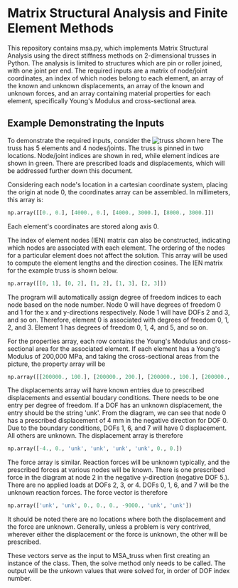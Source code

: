 # Matrix Structural Analysis and Finite Element Methods

This repository contains msa.py, which implements Matrix Structural Analysis using the direct stiffness methods on 2-dimensional trusses in Python. The analysis is limited to structures which are pin or roller joined, with one joint per end. The required inputs are a matrix of node/joint coordinates, an index of which nodes belong to each element, an array of the known and unknown displacements, an array of the known and unknown forces, and an array containing material properties for each element, specifically Young's Modulus and cross-sectional area.

## Example Demonstrating the Inputs

To demonstrate the required inputs, consider the ![truss shown here](https://github.com/mattwilliams06/MSAandFEM/blob/master/Truss1.jpg) The truss has 5 elements and 4 nodes/joints. The truss is pinned in two locations. Node/joint indices are shown in red, while element indices are shown in green. There are prescribed loads and displacements, which will be addressed further down this document.

Considering each node's location in a cartesian coordinate system, placing the origin at node 0, the coordinates array can be assembled. In millimeters, this array is:

```python
np.array([[0., 0.], [4000., 0.], [4000., 3000.], [8000., 3000.]])
``` 

Each element's coordinates are stored along axis 0.

The index of element nodes (IEN) matrix can also be constructed, indicating which nodes are associated with each element. The ordering of the nodes for a particular element does not affect the solution. This array will be used to compute the element lengths and the direction cosines. The IEN matrix for the example truss is shown below.

```python
np.array([[0, 1], [0, 2], [1, 2], [1, 3], [2, 3]])
```

The program will automatically assign degree of freedom indices to each node based on the node number. Node 0 will have degrees of freedom 0 and 1 for the x and y-directions respectively. Node 1 will have DOFs 2 and 3, and so on. Therefore, element 0 is associated with degrees of freedom 0, 1, 2, and 3. Element 1 has degrees of freedom 0, 1, 4, and 5, and so on.

For the properties array, each row contains the Young's Modulus and cross-sectional area for the associated element. If each element has a Young's Modulus of 200,000 MPa, and taking the cross-sectional areas from the picture, the property array will be 

```python
np.array([[200000., 100.], [200000., 200.], [200000., 100.], [200000., 200.], [200000., 100.]])
```

The displacements array will have known entries due to prescribed displacements and essential boudary conditions. There needs to be one entry per degree of freedom. If a DOF has an unknown displacement, the entry should be the string 'unk'. From the diagram, we can see that node 0 has a prescribed displacement of 4 mm in the negative direction for DOF 0. Due to the boundary conditions, DOFs 1, 6, and 7 will have 0 displacement. All others are unknown. The displacement array is therefore 

```python
np.array([-4., 0., 'unk', 'unk', 'unk', 'unk', 0., 0.])
```

The force array is similar. Reaction forces will be unknown typically, and the prescribed forces at various nodes will be known. There is one prescribed force in the diagram at node 2 in the negative y-direction (negative DOF 5.). There are no applied loads at DOFs 2, 3, or 4. DOFs 0, 1, 6, and 7 will be the unknown reaction forces. The force vector is therefore 

```python
np.array(['unk', 'unk', 0., 0., 0., -9000., 'unk', 'unk'])
```

It should be noted there are no locations where both the displacement and the force are unknown. Generally, unless a problem is very contrived, wherever either the displacement or the force is unknown, the other will be prescribed. 

These vectors serve as the input to MSA_truss when first creating an instance of the class. Then, the solve method only needs to be called. The output will be the unkown values that were solved for, in order of DOF index number.